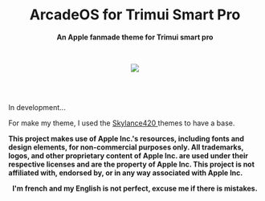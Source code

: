 <h1 align="center"> ArcadeOS for Trimui Smart Pro </h1>
<p align="center"> <b> An Apple fanmade theme for Trimui smart pro </b> </p>
<br>
<p align="center"> <img src="https://github.com/SKINOX21/ArcadeOS-for-Trimui-Smart-Pro/blob/Pics/arcadeos.png"/> </p>
<br>
<br>
<p <b> In development... </b> </p>
<p <b> For make my theme, I used the <a href="https://www.reddit.com/user/Skylance420/"> Skylance420 <a/> themes to have a base. <b/> <p/>
  <p <b> This project makes use of Apple Inc.'s resources, including fonts and design elements, for non-commercial purposes only. All trademarks, logos, and other proprietary content of Apple Inc. are used under their respective licenses and are the property of Apple Inc. This project is not affiliated with, endorsed by, or in any way associated with Apple Inc. <b/> <p/>
<p align="center"> <b> I'm french and my English is not perfect, excuse me if there is mistakes.</b> </p>
